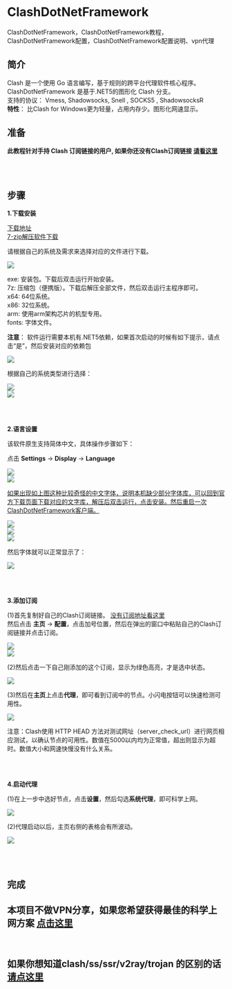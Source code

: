 # ClashDotNetFramework
ClashDotNetFramework，ClashDotNetFramework教程，ClashDotNetFramework配置，ClashDotNetFramework配置说明、vpn代理



简介
----


Clash 是一个使用 Go 语言编写，基于规则的跨平台代理软件核心程序。  
ClashDotNetFramework 是基于.NET5的图形化 Clash 分支。  
支持的协议： Vmess, Shadowsocks, Snell , SOCKS5 , ShadowsocksR  
**特性**： 比Clash for Windows更为轻量，占用内存少。图形化网速显示。  




准备
----

**此教程针对手持 Clash 订阅链接的用户, 如果你还没有Clash订阅链接 [请看这里](https://github.com/githubvpn007/v2rayNvpn)**  



<br/>
<br/>


步骤
----



**1.下载安装**

[下载地址](https://github.com/ClashDotNetFramework/ClashDotNetFramework/releases)  
[7-zip解压软件下载](https://www.7-zip.org/)  

请根据自己的系统及需求来选择对应的文件进行下载。

![](https://github.com/githubvpn007/ClashDotNetFramework/blob/main/images/1.png)  

exe: 安装包。下载后双击运行开始安装。  
7z: 压缩包（便携版）。下载后解压全部文件，然后双击运行主程序即可。  
x64: 64位系统。  
x86: 32位系统。  
arm: 使用arm架构芯片的机型专用。  
fonts: 字体文件。  

**注意**： 软件运行需要本机有.NET5依赖，如果首次启动的时候有如下提示，请点击“是”，然后安装对应的依赖包  

![](https://github.com/githubvpn007/ClashDotNetFramework/blob/main/images/2.png)  


根据自己的系统类型进行选择：


![](https://github.com/githubvpn007/ClashDotNetFramework/blob/main/images/3.png)  
![](https://github.com/githubvpn007/ClashDotNetFramework/blob/main/images/4.png)  


<br/>
<br/>




**2.语言设置**  

该软件原生支持简体中文，具体操作步骤如下：  

点击 **Settings** → **Display** → **Language**  

![](https://github.com/githubvpn007/ClashDotNetFramework/blob/main/images/5.png)  
![](https://github.com/githubvpn007/ClashDotNetFramework/blob/main/images/6.png)  


[如果出现如上图这种比较奇怪的中文字体，说明本机缺少部分字体库，可以回到官方下载页面下载对应的文字库，解压后双击运行，点击安装。然后重启一次ClashDotNetFramework客户端。](#1)  


![](https://github.com/githubvpn007/ClashDotNetFramework/blob/main/images/7.png)  
![](https://github.com/githubvpn007/ClashDotNetFramework/blob/main/images/8.png)  
![](https://github.com/githubvpn007/ClashDotNetFramework/blob/main/images/9.png)  

然后字体就可以正常显示了：  

![](https://github.com/githubvpn007/ClashDotNetFramework/blob/main/images/10.png)  



<br/>
<br/>



**3.添加订阅**  

(1)首先复制好自己的Clash订阅链接。  [没有订阅地址看这里](https://github.com/githubvpn007/v2rayNvpn)  
然后点击 **主页** → **配置**，点击加号位置，然后在弹出的窗口中粘贴自己的Clash订阅链接并点击订阅。  

![](https://github.com/githubvpn007/ClashDotNetFramework/blob/main/images/11.png)   
![](https://github.com/githubvpn007/ClashDotNetFramework/blob/main/images/12.png)  



(2)然后点击一下自己刚添加的这个订阅，显示为绿色高亮，才是选中状态。  

![](https://github.com/githubvpn007/ClashDotNetFramework/blob/main/images/13.png)  



(3)然后在**主页**上点击**代理**，即可看到订阅中的节点。小闪电按钮可以快速检测可用性。

![](https://github.com/githubvpn007/ClashDotNetFramework/blob/main/images/14.png)  

注意：Clash使用 HTTP HEAD 方法对测试网址（server_check_url）进行网页相应测试，以确认节点的可用性。数值在5000以内均为正常值，超出则显示为超时。数值大小和网速快慢没有什么关系。


<br/>
<br/>



**4.启动代理**  


(1)在上一步中选好节点，点击**设置**，然后勾选**系统代理**，即可科学上网。

![](https://github.com/githubvpn007/ClashDotNetFramework/blob/main/images/15.png)  


(2)代理启动以后，主页右侧的表格会有所波动。  


![](https://github.com/githubvpn007/ClashDotNetFramework/blob/main/images/16.png)   


<br/>
<br/>


## 完成  



## 本项目不做VPN分享，如果您希望获得最佳的科学上网方案 [点击这里](https://github.com/githubvpn007/v2rayNvpn)  

<br/>

## 如果你想知道clash/ss/ssr/v2ray/trojan 的区别的话 [请点这里](https://github.com/githubvpn007/proxy)
















